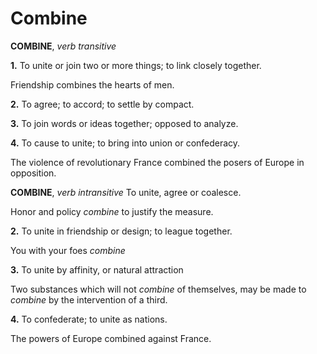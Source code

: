 # Combine

**COMBINE**, _verb transitive_

**1.** To unite or join two or more things; to link closely together.

Friendship combines the hearts of men.

**2.** To agree; to accord; to settle by compact.

**3.** To join words or ideas together; opposed to analyze.

**4.** To cause to unite; to bring into union or confederacy.

The violence of revolutionary France combined the posers of Europe in opposition.

**COMBINE**, _verb intransitive_ To unite, agree or coalesce.

Honor and policy _combine_ to justify the measure.

**2.** To unite in friendship or design; to league together.

You with your foes _combine_

**3.** To unite by affinity, or natural attraction

Two substances which will not _combine_ of themselves, may be made to _combine_ by the intervention of a third.

**4.** To confederate; to unite as nations.

The powers of Europe combined against France.